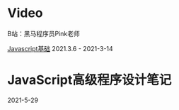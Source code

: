 # Video
B站：黑马程序员Pink老师

[Javascript基础](https://www.bilibili.com/video/BV1Sy4y1C7ha)
2021.3.6 - 2021-3-14
 
# JavaScript高级程序设计笔记
2021-5-29